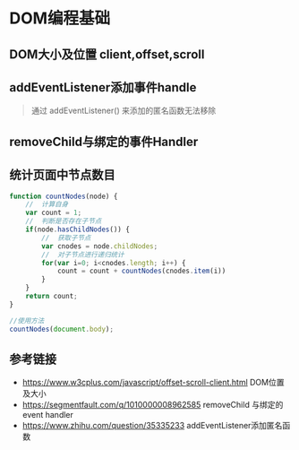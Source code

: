 # DOM编程基础

## DOM大小及位置 client,offset,scroll

## addEventListener添加事件handle
> 通过 addEventListener() 来添加的匿名函数无法移除

## removeChild与绑定的事件Handler


## 统计页面中节点数目
```javascript
function countNodes(node) {
    //  计算自身
    var count = 1;
    //  判断是否存在子节点
    if(node.hasChildNodes()) {
        //  获取子节点
        var cnodes = node.childNodes;
        //  对子节点进行递归统计
        for(var i=0; i<cnodes.length; i++) {
            count = count + countNodes(cnodes.item(i))
        }
    }
    return count;
}

//使用方法
countNodes(document.body);
```
## 参考链接
* https://www.w3cplus.com/javascript/offset-scroll-client.html DOM位置及大小
* https://segmentfault.com/q/1010000008962585 removeChild 与绑定的event handler
* https://www.zhihu.com/question/35335233 addEventListener添加匿名函数
